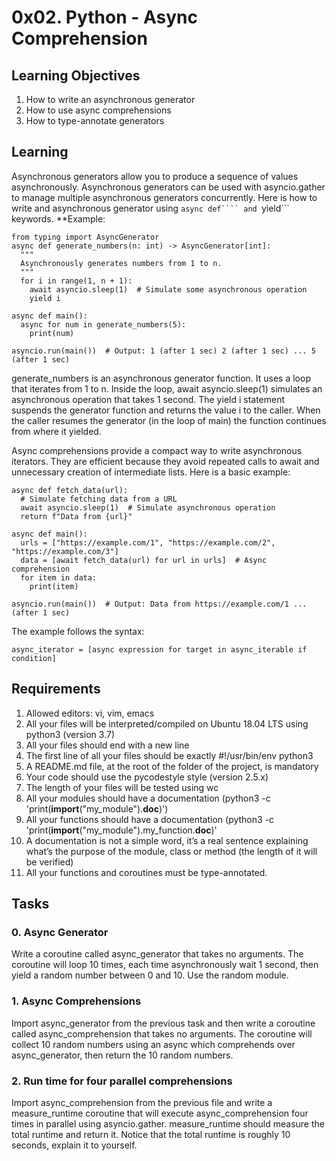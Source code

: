# 0x02. Python - Async Comprehension
## Learning Objectives
1) How to write an asynchronous generator
2) How to use async comprehensions
3) How to type-annotate generators

## Learning
Asynchronous generators allow you to produce a sequence of values asynchronously. Asynchronous generators can be used with asyncio.gather to manage multiple asynchronous generators concurrently. Here is how to write and asynchronous generator using ```async def````
and ```yield``` keywords.
**Example:
```
from typing import AsyncGenerator
async def generate_numbers(n: int) -> AsyncGenerator[int]:
  """
  Asynchronously generates numbers from 1 to n.
  """
  for i in range(1, n + 1):
    await asyncio.sleep(1)  # Simulate some asynchronous operation
    yield i

async def main():
  async for num in generate_numbers(5):
    print(num)

asyncio.run(main())  # Output: 1 (after 1 sec) 2 (after 1 sec) ... 5 (after 1 sec) 
```
generate_numbers is an asynchronous generator function. It uses a loop that iterates from 1 to n. Inside the loop, await asyncio.sleep(1) simulates an asynchronous operation that takes 1 second. The yield i statement suspends the generator function and returns the value i to the caller. When the caller resumes the generator (in the loop of main) the function continues from where it yielded. 

Async comprehensions provide a compact way to write asynchronous iterators. They are efficient because they avoid repeated calls to await and unnecessary creation of intermediate lists. Here is a basic example:
```
async def fetch_data(url):
  # Simulate fetching data from a URL
  await asyncio.sleep(1)  # Simulate asynchronous operation
  return f"Data from {url}"

async def main():
  urls = ["https://example.com/1", "https://example.com/2", "https://example.com/3"]
  data = [await fetch_data(url) for url in urls]  # Async comprehension
  for item in data:
    print(item)

asyncio.run(main())  # Output: Data from https://example.com/1 ... (after 1 sec)
```
The example follows the syntax:
```
async_iterator = [async expression for target in async_iterable if condition]
```

## Requirements
1) Allowed editors: vi, vim, emacs
2) All your files will be interpreted/compiled on Ubuntu 18.04 LTS using python3 (version 3.7)
3) All your files should end with a new line
4) The first line of all your files should be exactly #!/usr/bin/env python3
5) A README.md file, at the root of the folder of the project, is mandatory
6) Your code should use the pycodestyle style (version 2.5.x)
7) The length of your files will be tested using wc
8) All your modules should have a documentation (python3 -c 'print(__import__("my_module").__doc__)')
9) All your functions should have a documentation (python3 -c 'print(__import__("my_module").my_function.__doc__)'
10) A documentation is not a simple word, it’s a real sentence explaining what’s the purpose of the module, class or method (the length of it will be verified)
11) All your functions and coroutines must be type-annotated.


## Tasks
### 0. Async Generator
Write a coroutine called async_generator that takes no arguments.
The coroutine will loop 10 times, each time asynchronously wait 1 second, then yield a random number between 0 and 10. Use the random module.

### 1. Async Comprehensions
Import async_generator from the previous task and then write a coroutine called async_comprehension that takes no arguments.
The coroutine will collect 10 random numbers using an async which comprehends over async_generator, then return the 10 random numbers.

### 2. Run time for four parallel comprehensions
Import async_comprehension from the previous file and write a measure_runtime coroutine that will execute async_comprehension four times in parallel using asyncio.gather.
measure_runtime should measure the total runtime and return it.
Notice that the total runtime is roughly 10 seconds, explain it to yourself.
